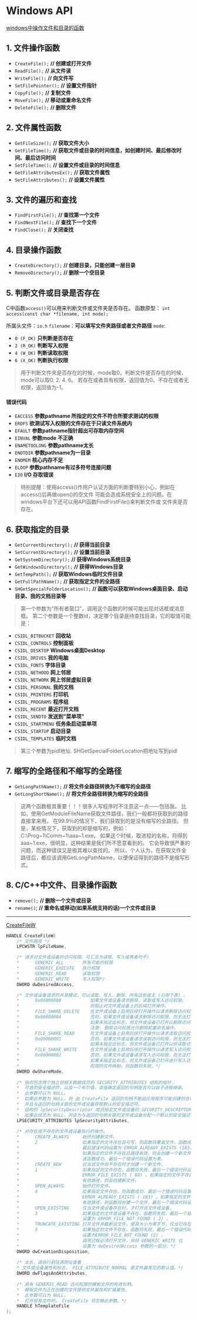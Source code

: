 # Windows API

[windows中操作文件和目录的函数](https://www.cnblogs.com/phpzhou/p/6050734.html)

## 1. 文件操作函数
  - `CreateFile();`     **// 创建或打开文件**
  - `ReadFile();`       **// 从文件读**
  - `WriteFile();`      **// 向文件写**
  - `SetFilePointer();` **// 设置文件指针**
  - `CopyFile();`       **// 复制文件**
  - `MoveFile();`       **// 移动或重命名文件**
  - `DeleteFile();`     **// 删除文件**

## 2. 文件属性函数
  - `GetFileSize();`         **// 获取文件大小**
  - `GetFileTime();`         **// 获取文件或目录的时间信息，如创建时间、最后修改时间、最后访问时间**
  - `SetFileTime();`         **// 设置文件或目录的时间信息**
  - `GetFileAttributesEx();` **// 获取文件属性**
  - `SetFileAttributes();`   **// 设置文件属性**

## 3. 文件的遍历和查找
  - `FindFirstFile();` **// 查找第一个文件**
  - `FindNextFile();`  **// 查找下一个文件**
  - `FindClose();`     **// 关闭查找**

## 4. 目录操作函数
  - `CreateDirectory();` **// 创建目录，只能创建一层目录**
  - `RemoveDirectory();` **// 删除一个空目录**

## 5. 判断文件或目录是否存在

C中函数`access()`可以用来判断文件或文件夹是否存在。
函数原型： `int access(const char *filename, int mode);`

所属头文件：`io.h`
`filename`：**可以填写文件夹路径或者文件路径**
`mode`:
  - `0 (F_OK)` **只判断是否存在**
  - `2 (R_OK)` **判断写入权限**
  - `4 (W_OK)` **判断读取权限**
  - `6 (X_OK)` **判断执行权限**

> 用于判断文件夹是否存在的时候，mode取0，判断文件是否存在的时候，mode可以取0. 2. 4. 6。
> 若存在或者具有权限，返回值为0。不存在或者无权限，返回值为-1。

#### **错误代码**
  - `EACCESS`      **参数pathname 所指定的文件不符合所要求测试的权限**
  - `EROFS`        **欲测试写入权限的文件存在于只读文件系统内**
  - `EFAULT`       **参数pathname指针超出可存取内存空间**
  - `EINVAL`       **参数mode 不正确**
  - `ENAMETOOLONG` **参数pathname太长**
  - `ENOTDIR`      **参数pathname为一目录**
  - `ENOMEM`       **核心内存不足**
  - `ELOOP`        **参数pathname有过多符号连接问题**
  - `EIO`          **I/O 存取错误**

> 特别提醒：使用access()作用户认证方面的判断要特别小心，例如在access()后再做open()的空文件
> 可能会造成系统安全上的问题。在windows平台下还可以用API函数FindFirstFile()来判断文件或
> 文件夹是否存在。

## 6. 获取指定的目录
  - `GetCurrentDirectory();`        **// 获得当前目录**
  - `SetCurrentDirectory();`        **// 设置当前目录**
  - `GetSystemDirectory();`         **// 获得Windows系统目录**
  - `GetWindowsDirectory();`        **// 获得Windows目录**
  - `GetTempPath();`                **// 获取Windows临时文件目录**
  - `GetFullPathName();`            **// 获取指定文件的全路径**
  - `SHGetSpecialFolderLocation();` **// 函数可以获取Windows桌面目录、启动目录、我的文档目录等**

> 第一个参数为“所有者窗口”，调用这个函数的时候可能出现对话框或消息框。
> 第二个参数是一个整数id，决定哪个目录是待查找目录，它的取值可能是：

  - `CSIDL_BITBUCKET` **回收站**
  - `CSIDL_CONTROLS`  **控制面板**
  - `CSIDL_DESKTOP`   **Windows桌面Desktop**
  - `CSIDL_DRIVES`    **我的电脑**
  - `CSIDL_FONTS`     **字体目录**
  - `CSIDL_NETHOOD`   **网上邻居**
  - `CSIDL_NETWORK`   **网上邻居虚拟目录**
  - `CSIDL_PERSONAL`  **我的文档**
  - `CSIDL_PRINTERS`  **打印机**
  - `CSIDL_PROGRAMS`  **程序组**
  - `CSIDL_RECENT`    **最近打开文档**
  - `CSIDL_SENDTO`    **发送到"菜单项"**
  - `CSIDL_STARTMENU` **任务条启动菜单项**
  - `CSIDL_STARTUP`   **启动目录**
  - `CSIDL_TEMPLATES` **临时文档**

> 第三个参数为pidl地址. SHGetSpecialFolderLocation把地址写到pidl

## 7. 缩写的全路径和不缩写的全路径
  - `GetLongPathName();`  **// 将文件全路径转换为不缩写的全路径**
  - `GetLongShortName();` **// 将文件全路径转换为缩写的全路径**

> 这两个函数极其重要！！！很多人写程序时不注意这一点——包括我。
> 比如，使用GetModuleFileName获取文件路径，我们一般都将获取到的路径直接拿来用。
> 在99.9％的情况下，我们获取到的是没有缩写的全路径。
> 但是，某些情况下，获取到的却是缩写的，例如：C:\Prog~1\Comm~1\aaa~1.exe。
> 如果这个时候，取进程的名称，将得到aaa~1.exe，很明显，这种结果是我们所不愿意看到的。
> 它会导致很严重的问题，而这种错误又是极其难以查找的。
> 所以，个人认为，在获取文件全路径后，都应该调用GetLongPathName，以便保证得到的路径不是缩写形式。

## 8. C/C++中文件、目录操作函数
  - `remove();` **// 删除一个文件或目录**
  - `rename()`; **// 重命名或移动(如果系统支持的话)一个文件或目录**

------------------------------------------------------------------------------

[CreateFileW](https://learn.microsoft.com/zh-cn/windows/win32/api/fileapi/nf-fileapi-createfilew)
```c
HANDLE CreateFileW(
    /* 文件路径 */
    LPCWSTR lpFileName,

    /* 请求对文件或设备的访问权限，可汇总为读取、写入或两者均不) 
    *      GENERIC_ALL       所有可能的权限
    *      GENERIC_EXECUTE   执行权限
    *      GENERIC_READ      读取权限
    *      GENERIC_WRITE     写入权限*/
    DWORD dwDesiredAccess,

    /* 文件或设备请求的共享模式，可以读取、写入、删除、所有这些或无 (引用下表) 。
    *      0x00000000           如果文件或设备请求删除、读取或写入访问权限。
    *                           则阻止对文件或设备上的后续打开操作。
    *      FILE_SHARE_DELETE    在文件或设备上启用后续打开操作以请求删除访问权限。
    *      0x00000004           否则，如果文件或设备请求删除访问权限，则无法打开该文件或设备。
    *                           如果未指定此标志，但文件或设备已打开以删除访问权限，则函数将失败。
    *                           注意: 删除访问权限允许删除和重命名操作。
    *      FILE_SHARE_READ      在文件或设备上启用后续打开操作以请求读取访问权限。
    *      0x00000001           否则，如果文件或设备请求读取访问权限，则无法打开该文件或设备。
    *                           如果未指定此标志，但文件或设备已打开以供读取访问，则函数将失败。
    *      FILE_SHARE_WRITE     在文件或设备上启用后续打开操作以请求写入访问权限。
    *      0x00000002           否则，如果文件或设备请求写入访问权限，则无法打开该文件或设备。
    *                           如果未指定此标志，但文件或设备已打开进行写入访问或具有写入访问
    *                           权限的文件映射，则函数将失败。*/
    DWORD dwShareMode,
    
    /* 指向包含两个独立但相关数据成员的 SECURITY_ATTRIBUTES 结构的指针：
    *  可选的安全描述符，以及一个布尔值，该值确定返回的句柄是否可以由子进程继承。
    *  此参数可以为 NULL。
    *  如果此参数为 NULL，则 由 CreateFile 返回的句柄不能由应用程序可能创建的任何子进程继承，
    *  并且与返回的句柄关联的文件或设备获取默认的安全描述符。
    *  结构的 lpSecurityDescriptor 成员指定文件或设备的 SECURITY_DESCRIPTOR 。 
    *  如果此成员为 NULL，则会为与返回的句柄关联的文件或设备分配一个默认的安全描述符。*/
    LPSECURITY_ATTRIBUTES lpSecurityAttributes,
    
    /* 对存在或不存在的文件或设备执行的操作。
    *      CREATE_ALWAYS     始终创建新文件。
    *      2                 如果指定的文件存在且可写，则函数将覆盖文件、函数成功，
    *                        最后错误代码设置为 ERROR_ALREADY_EXISTS (183) 。
    *                        如果指定的文件不存在且路径有效，则会创建一个新文件，
    *                        该函数成功，最后一个错误代码设置为零。
    *      CREATE_NEW        仅当该文件尚不存在时才创建一个新文件。
    *      1                 如果指定的文件存在，函数将失败，最后一个错误代码设置为
    *                        ERROR_FILE_EXISTS ( 80) 。如果指定的文件不存在并且是可写位置的
    *                        有效路径，则会创建新文件。
    *      OPEN_ALWAYS       始终打开文件。
    *      4                 如果指定文件存在，则函数成功，最后一个错误代码设置为
    *                        ERROR_ALREADY_EXISTS ( 183) 。如果指定的文件不存在并且是可写位置的
    *                        有效路径，则函数将创建一个文件，最后一个错误代码设置为零。
    *      OPEN_EXISTING     仅当文件或设备存在时，才打开该文件或设备。
    *      3                 如果指定的文件或设备不存在，函数将失败，最后一个错误代码
    *                        设置为 ERROR_FILE_NOT_FOUND ( 2) 。
    *      TRUNCATE_EXISTING 打开文件并截断该文件，使其大小为零字节，仅当它存在时。
    *      5                 如果指定的文件不存在，函数将失败，最后一个错误代码
    *                        设置为ERROR_FILE_NOT_FOUND (2) 。
    *                        调用过程必须打开文件，并将 GENERIC_WRITE 位
    *                        设置为 dwDesiredAccess 参数的一部分。*/
    DWORD dwCreationDisposition,
    
    /* 太长，请自行前往源网址查看
    * 文件或设备属性和标志， FILE_ATTRIBUTE_NORMAL 是文件最常见的默认值。*/
    DWORD dwFlagsAndAttributes,
    
    /* 具有 GENERIC_READ 访问权限的模板文件的有效句柄。
    *  模板文件为正在创建的文件提供文件属性和扩展属性。
    *  此参数可以为 NULL。
    *  打开现有文件时， CreateFile 将忽略此参数。*/
    HANDLE hTemplateFile
);
```





